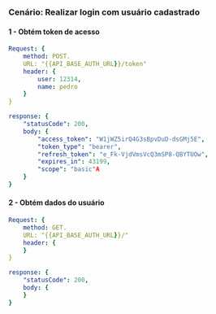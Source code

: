 ### Cenário: Realizar login com usuário cadastrado

#### 1 - Obtém token de acesso

```yaml
Request: {
    method: POST.
    URL: "{{API_BASE_AUTH_URL}}/token"
    header: {
        user: 12314,
        name: pedro
    }
}
```

```yaml
response: {
    "statusCode": 200,
    body: {
        "access_token": "W1jWZ5irQ4G3sBpvDuD-dsGMj5E",
        "token_type": "bearer",
        "refresh_token": "e_Fk-VjdVmsVcQ3mSP8-QBYTUOw",
        "expires_in": 43199,
        "scope": "basic"A
    }
}
```
#### 2 - Obtém dados do usuário

```yaml
Request: {
    method: GET.
    URL: "{{API_BASE_AUTH_URL}}/"
    header: {
    }
}
```

```yaml
response: {
    "statusCode": 200,
    body: {
    }
}